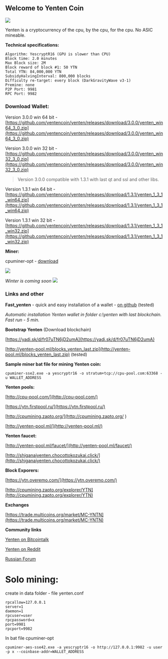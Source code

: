 ## Welcome to Yenten Coin

![]({{site.baseurl}}/logo_top.png)

Yenten is a cryptocurrency of the cpu, by the cpu, for the cpu.
No ASIC mineable.


**Technical specifications:**
```
Algorithm: YescryptR16 (GPU is slower than CPU)
Block time: 2.0 minutes 
Max Block size: 2M 
Block reward of block #1: 50 YTN 
Total YTN: 84,000,000 YTN 
SubsidyHalvingInterval: 800,000 blocks 
Difficulty re-target: every block (DarkGravityWave v3-1) 
Premine: none 
P2P Port: 9981 
RPC Port: 9982
```

### Download Wallet:
Version 3.0.0 win 64 bit - [https://github.com/yentencoin/yenten/releases/download/3.0.0/yenten_win64_3_0.zip](https://github.com/yentencoin/yenten/releases/download/3.0.0/yenten_win64_3_0.zip)

Version 3.0.0 win 32 bit - [https://github.com/yentencoin/yenten/releases/download/3.0.0/yenten_win32_3_0.zip](https://github.com/yentencoin/yenten/releases/download/3.0.0/yenten_win32_3_0.zip)

> Version 3.0.0 compatible with 1.3.1 with last qt and ssl and other libs.


Version 1.3.1 win 64 bit - [https://github.com/yentencoin/yenten/releases/download/1.3.1/yenten_1_3_1_win64.zip](https://github.com/yentencoin/yenten/releases/download/1.3.1/yenten_1_3_1_win64.zip)

Version 1.3.1 win 32 bit - [https://github.com/yentencoin/yenten/releases/download/1.3.1/yenten_1_3_1_win32.zip](https://github.com/yentencoin/yenten/releases/download/1.3.1/yenten_1_3_1_win32.zip)

**Miner:**

cpuminer-opt - [download](https://github.com/JayDDee/cpuminer-opt/releases)

![]({{site.baseurl}}/yenten_countach.png)

_Winter is coming soon_
![]({{site.baseurl}}/yentten.png)

### Links and other

**Fast_yenten** - quick and easy installation of a wallet - [on github](https://github.com/bubasik/fast_yenten/releases) (tested)

_Automatic installation Yenten wallet in folder c:\yenten with last blockchain. Fast run - 5 min._

**Bootstrap Yenten** (Download blockchain)

[https://yadi.sk/d/fr07uTN6jD2umA](https://yadi.sk/d/fr07uTN6jD2umA)

[http://yenten-pool.ml/blocks_yenten_last.zip](http://yenten-pool.ml/blocks_yenten_last.zip) (tested)

**Sample miner bat file for mining Yenten coin:**

```cpuminer-sse2.exe -a yescryptr16 -o stratum+tcp://cpu-pool.com:63368 -u WALLET_ADDRESS```

**Yenten pools:**

[http://cpu-pool.com/](http://cpu-pool.com/)

[https://ytn.firstpool.ru/](https://ytn.firstpool.ru/)

[http://cpumining.zapto.org/](http://cpumining.zapto.org/	)

[http://yenten-pool.ml/](http://yenten-pool.ml/)

**Yenten faucet:**

[http://yenten-pool.ml/faucet/](http://yenten-pool.ml/faucet/)

[http://shiganaiyenten.chocottokozukai.click/](http://shiganaiyenten.chocottokozukai.click/)

**Block Exporers:**

[https://ytn.overemo.com/](https://ytn.overemo.com/)

[http://cpumining.zapto.org/explorer/YTN](http://cpumining.zapto.org/explorer/YTN)

**Exchanges**

[https://trade.multicoins.org/market/MC-YNTN](https://trade.multicoins.org/market/MC-YNTN)

**Community links**

[Yenten on Bitcointalk](https://bitcointalk.org/index.php?topic=2329470.0)

[Yenten on Reddit](https://www.reddit.com/r/Yenten/)

[Russian Forum](https://forum.bits.media/index.php?/topic/61231-ytn-cpu-mining-yenten-v131-yescryptr16/&)

# Solo mining:
create in data folder - file yenten.conf
```
rpcallow=127.0.0.1
server=1
daemon=1
rpcuser=user
rpcpassword=x
port=9981
rpcport=9982
```

In bat file cpuminer-opt
```
cpuminer-aes-sse42.exe -a yescryptr16 -o http://127.0.0.1:9982 -u user -p x --coinbase-addr=WALLET_ADDRESS
```
